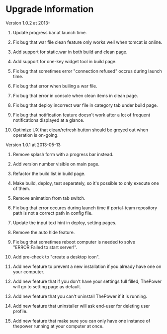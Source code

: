Upgrade Information
=====================
Version 1.0.2 at 2013-

  1. Update progress bar at launch time.

  2. Fix bug that war file clean feature only works well when tomcat is online.

  3. Add support for static.war in both build and clean page.

  4. Add support for one-key widget tool in build page.

  5. Fix bug that sometimes error "connection refused" occrus during launch time.

  6. Fix bug that error when builing a war file.

  7. Fix bug that error in console when clean items in clean page.

  8. Fix bug that deploy incorrect war file in category tab under build page.

  9. Fix bug that notification feature doesn't work after a lot of frequent notifications displayed at a glance.

  10. Optimize UX that clean/refresh button should be greyed out when operation is on-going.



Version 1.0.1 at 2013-05-13

  1. Remove splash form with a progress bar instead.
  
  2. Add version number visible on main page.

  3. Refactor the build list in build page.

  4. Make build, deploy, test separately, so it's possible to only execute one of them.

  5. Remove animation from tab switch.

  6. Fix bug that error occures during launch time if portal-team repository path is not a correct path in config file.

  7. Update the input text hint in deploy, setting pages.

  8. Remove the auto hide feature.

  9. Fix bug that sometimes reboot computer is needed to solve "ERROR:Failed to start server!".

  10. Add pre-check to "create a desktop icon".

  11. Add new feature to prevent a new installation if you already have one on your computer.

  12. Add new feature that if you don't have your settings full filled, ThePower will go to setting page as default.

  13. Add new feature that you can't uninstall ThePower if it is running.

  14. Add new feature that uninstaller will ask end-user for deleting user profile.

  15. Add new feature that make sure you can only have one instance of thepower running at your computer at once.

